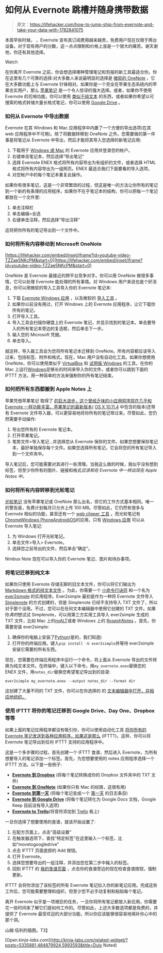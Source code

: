 # 如何从 Evernote 跳槽并随身携带数据

> 原文：<https://lifehacker.com/how-to-jump-ship-from-evernote-and-take-your-data-with-1782841075>

本周早些时候， ，Evernote 宣布其订阅费用越来越贵，免费用户现在仅限于两台设备。对于现有用户的分数，这一点点限制和价格上涨是一个很大的痛苦。谢天谢地，你还有其他选择。

Watch

在你离开 Evernote 之前，你会想选择哪种管理笔记和剪报的新工具最适合你。你在这里有几个可靠的选择:对大多数人来说最明显的选择是 [微软的 OneNote](https://www.onenote.com/) ，它在大多数功能上与 Evernote 针锋相对。如果你是一个完全在苹果生态系统内的苹果忠实用户，那么 [苹果笔记](https://support.apple.com/kb/PH12081?locale=en_US) 是一个令人惊讶的强大选择。或者，如果你不使用 Evernote 的花哨功能，你可以使用 [类似于纯文本](http://lifehacker.com/i-still-use-plain-text-for-everything-and-i-love-it-1758380840) 的东西，或者如果你希望以可搜索的格式转储大量长格式笔记，你可以使用 [Google Drive](https://www.google.com/drive/) 。

### 如何从 Evernote 中导出数据

Evernote 在其 Windows 和 Mac 应用程序中内置了一个方便的导出选项(在其 web 应用程序中不可用)。除了将数据转移到 OneNote 之外，您需要做的第一件事是将笔记从 Evernote 中导出，然后才能将其导入您选择的新笔记应用:

1.  下载用于 [Windows 或 Mac](https://evernote.com/download/) 的 Evernote 应用并登录您的帐户。
2.  右键单击笔记本，然后选择“导出笔记”
3.  选择 Evernote ENEX 格式将所有内容导出为有组织的文件，或者选择 HTML 格式将所有内容导出为一组网页。ENEX 最适合我们下面要看的导入选项。
4.  对您帐户中的每个笔记本重复此操作。

如果你有很多笔记，这是一个非常繁琐的过程，但这是唯一的方法让你所有的笔记到一个新的有条理的应用程序。如果你不在乎笔记本的结构，你可以把每一个笔记都放在一个文件里:

1.  单击注释栏
2.  单击编辑>全选
3.  右键单击注释，然后选择“导出注释”

这将把你所有的笔记导出到一个文件中。

### 如何将所有内容移动到 Microsoft OneNote

 [https://lifehacker.com/embed/inset/iframe?id=youtube-video-TZZae5NKcPM&start=0](https://lifehacker.com/embed/inset/iframe?id=youtube-video-TZZae5NKcPM&start=0) 

OneNote 是 Evernote 最接近的跨平台竞争对手。你可以用 OneNote 做很多事情，它可以处理 Evernote 能处理的所有事情。对 Windows 用户来说也是个好消息，你可以用微软的导入工具导入你的 Evernote 笔记本:

1.  下载 [Evernote Windows 应用](https://evernote.com/download/) ，以及微软的 [导入工具](https://lifehacker.com/how-to-master-microsoft-office-onenote-1768471983) 。
2.  如果你以前没有用过，打开 Windows 上的 Evernote 应用程序，让它下载你所有的笔记。
3.  打开导入工具。
4.  导入工具会扫描你硬盘上的 Evernote 笔记，并显示找到的笔记本。单击要导入的所有笔记本旁边的复选框，然后单击下一步。
5.  输入您的 Microsoft 凭据。
6.  单击导入。

就这样，导入器工具会为您将所有笔记本迁移到 OneNote。所有内容都应该导入过来，包括标签、附件和格式。现在，Mac 用户没有自动化工具。如果你想使用 OneNote，你可以使用类似于 [VirtualBox](https://www.virtualbox.org/wiki/Downloads) 和 [试用版 Windows](https://www.microsoft.com/en-us/software-download/windows10/) 的工具，在你的 Mac 上运行[Windows](https://lifehacker.com/how-to-run-mac-os-x-inside-windows-using-virtualbox-5938332)足够长的时间来导入你的文件，或者你可以跳到下面的 IFTTT 方法，用一种简单的方法来强制你的所有笔记结束。

### 如何把所有东西都搬到 Apple Notes 上

苹果凭借苹果笔记 取得了 [的巨大进步，这个曾经乏味的小应用程序现在几乎和 Evernote 一样功能丰富。苹果笔记的最新版本(](https://lifehacker.com/all-the-stock-mac-apps-that-apple-has-quietly-made-usef-1764376667) [OS X 10.11.4](https://support.apple.com/kb/DL1869?locale=en_US) 中包含的版本)还带有 Evernote 文件导入器，可以更容易地将你所有的笔记带过来。尽管如此，您仍然需要手动操作:

1.  导出您所有的 Evernote 笔记本。
2.  打开苹果笔记。
3.  笔势文件>导入笔记...并选择您从 Evernote 保存的文件。如果您想要保存笔记本，最好单独保存每个文件。如果您选择所有笔记，它会将您的所有笔记导入到一个文件夹中。

导入笔记后，您可能需要对其进行一些清理。当我这么做的时候，我似乎没有想到标签，但至少你所有的图片、链接和格式*应该和在 Evernote 中一样出现在 Apple Notes 中。*

### 如何将所有内容转移到光轮笔记

[光轮笔记](https://nimbus.everhelper.me/note.php) 没有苹果笔记或 OneNote 那么出名，但它的工作方式基本相同。唯一的警告是，免费计划每月只允许上传 100 MB。尽管如此，它仍然有很多与 Evernote 相似的功能，甚至还有一个 [web clipper 工具](https://nimbus.everhelper.me/clipper.php) 。而光轮笔记有[Chrome](https://chrome.google.com/webstore/detail/nimbus-notes/haafigbapbpbpnmgcknnmilaaaimggpk)[Windows Phone](http://www.windowsphone.com/en-us/store/app/nimbus-note-web/0c5dd4ac-3c41-46cd-9ac0-cda61bac7d01)[Android](https://play.google.com/store/apps/details?id=com.bvblogic.nimbusnote)[iOS](https://itunes.apple.com/us/app/nimbus-notes/id828918459?l=uk&ls=1&mt=8)的应用，只有 [Windows 应用](https://nimbus.everhelper.me/nimbus-note-windows.php) 可以从 Evernote 导入笔记:

1.  为 Windows 打开光轮笔记。
2.  单击文件>导入> Evernote。
3.  选择您之前导出的文件，然后单击“确定”。

Nimbus Note 现在可以导入你的 Evernote 笔记、图片和待办事项。

### 将笔记迁移到纯文本

如果你只使用 Evernote 存储无聊的旧文本文件，你可以将它们输出为 [Markdown 格式的纯文本文件](https://lifehacker.com/what-is-markdown-and-why-is-it-better-for-my-to-do-lis-5943320) 。为此，你需要一个 [小命令行诀窍](http://lifehacker.com/a-command-line-primer-for-beginners-5633909) 和一个名为 [ever2simple](https://github.com/claytron/ever2simple) 的实用程序。Ever2simple 最初是作为一种将 Evernote 文件导入 [Simplenote](https://simplenote.com/) 的方式创建的，但是 Simplenote 已经不支持导入 TXT 文件了，所以对于那个没用。不过，您可以在任何文本编辑器中使用它创建的 TXT 文件。如果你*真的*想试试 Simplenote，可以用第三方实用工具导入 ever2simple 生成的 TXT 文件，比如 Mac 上的[nvALT](http://brettterpstra.com/projects/nvalt/)或者 Windows 上的 [RosephNotes](http://www.resoph.com/ResophNotes/Welcome.html) 。首先，你需要安装 ever2simple:

1.  确保你的电脑上安装了[Python](https://www.python.org/downloads/)(是的，我们知道)
2.  打开你的终端应用。键入`pip install -U ever2simple`并等待 ever2simple 安装它需要的所有东西。

现在，您需要在终端应用程序中运行一个命令，将上面从 Evernote 导出的文件转换为纯文本文件。在终端中，键入以下命令，用`my_evernote.enex`替换您的 ENEX 文件，用`notes_dir`替换您希望笔记导出到的目录:

```
ever2simple my_evernote.enex --output notes_dir --format dir
```

这创建了大量不同的 TXT 文件，你可以在你选择的 的 [文本编辑器中打开，并相应地组织。](http://lifehacker.com/five-best-text-editors-1564907215)

### 使用 IFTTT 将你的笔记迁移到 Google Drive、Day One、Dropbox 等等

如果上面的笔记应用程序都没有吸引你，你可以使用自动化工具 [将你所有的 Evernote 笔记发送到各种应用程序，如果这是那么](https://ifttt.com) (IFTTT)。这样，你可以将 Evernote 笔记导出到任何 IFTTT 支持的应用程序中。

这是一个多步骤的过程，首先创建一个 IFTTT 食谱，然后进入 Evernote，为所有想要导入的笔记添加一个标签。首先，为您想要使用的 notes 应用程序选择一个 IFTTT 方法。以下是一些例子:

*   [**Evernote 到 Dropbox**](https://ifttt.com/recipes/415760-evernote-to-dropbox) (将每个笔记转换成你的 Dropbox 文件夹中的 TXT 文件)
*   [**Evernote 到 OneNote**](https://ifttt.com/recipes/419118-evernote2onenote) (如果你只有 Mac 的权限，这很有用)
*   [**Evernote 到第一天**](https://ifttt.com/recipes/399133-evernote-to-day-one) (将每个笔记变成一个 [第一天](http://dayoneapp.com/) 的日志条目)
*   [**Evernote 到 Google Drive**](https://ifttt.com/recipes/341266-if-the-note-has-a-tag-upload-it-to-gdrive) (将每个笔记转化为 Google Docs 文档，Google Keep 目前没有导入选项)
*   [**Evernote to Trello**](https://ifttt.com/recipes/337324-post-to-trello-when-a-specific-tag-is-added-to-a-note)(将音符添加到 [Trello](https://trello.com/) 板上)

一旦你选择了想要使用的食谱，就该开始设置了:

1.  在配方页面上，点击“高级设置”
2.  在触发器选项下，查找“特定标签”在这里输入一个标签，比如“movetogoogledrive”
3.  点击 IFTTT 页面底部的 Add 按钮。
4.  打开 Evernote。
5.  选择您想要导出的一组注释，并添加您在第二步中输入的标签。
6.  回到 IFTTT 的 [我的食谱页面](https://ifttt.com/myrecipes/personal) ，点击你的食谱旁边的现在检查食谱按钮，强制更新。

IFTTT 会将你添加了该标签的所有 Evernote 笔记拉入你的新笔记应用。完成这些工作后，您可能需要整理和组织，但至少您不必手动复制和粘贴每个笔记。

离开 Evernote 似乎是一项艰巨的任务，一旦你将所有笔记都放入新应用，你需要花一些时间来了解它们是如何工作的。尽管如此，上述大多数选项都是免费的，并提供了 Evernote 最受欢迎的大部分功能，所以你应该能够很容易地填补你心中的那个洞。

山姆·伍利的插图。T3】

[Open *kinja-labs.com*](http://kinja-labs.com/related-widget/?posts=5335881,484879924,5993593&title=Duly Noted)
